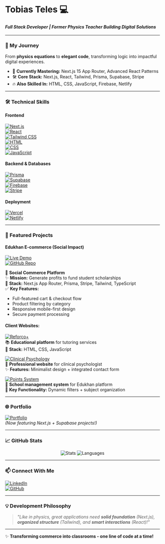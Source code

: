 # Tobias Teles 💻  
#### *Full Stack Developer | Former Physics Teacher Building Digital Solutions*  

---  

### 🚀 My Journey  
From **physics equations** to **elegant code**, transforming logic into impactful digital experiences.  
- 🌱 **Currently Mastering:** Next.js 15 App Router, Advanced React Patterns
- 🛠 **Core Stack:** Next.js, React, Tailwind, Prisma, Supabase, Stripe
- 🔥 **Also Skilled In:** HTML, CSS, JavaScript, Firebase, Netlify

---  

### 🛠 Technical Skills  
#### Frontend  
[![Next.js](https://img.shields.io/badge/Next.js-000000?style=flat-square&logo=nextdotjs&logoColor=white)](https://nextjs.org/)  
[![React](https://img.shields.io/badge/React-61DAFB?style=flat-square&logo=react&logoColor=black)](https://reactjs.org/)  
[![Tailwind CSS](https://img.shields.io/badge/Tailwind_CSS-06B6D4?style=flat-square&logo=tailwindcss&logoColor=white)](https://tailwindcss.com/)  
[![HTML](https://img.shields.io/badge/HTML5-E34F26?style=flat-square&logo=html5&logoColor=white)](https://developer.mozilla.org/en-US/docs/Web/HTML)  
[![CSS](https://img.shields.io/badge/CSS3-1572B6?style=flat-square&logo=css3&logoColor=white)](https://developer.mozilla.org/en-US/docs/Web/CSS)  
[![JavaScript](https://img.shields.io/badge/JavaScript-F7DF1E?style=flat-square&logo=javascript&logoColor=black)](https://developer.mozilla.org/en-US/docs/Web/JavaScript)  

#### Backend & Databases  
[![Prisma](https://img.shields.io/badge/Prisma-2D3748?style=flat-square&logo=prisma&logoColor=white)](https://prisma.io/)  
[![Supabase](https://img.shields.io/badge/Supabase-3ECF8E?style=flat-square&logo=supabase&logoColor=white)](https://supabase.io/)  
[![Firebase](https://img.shields.io/badge/Firebase-FFCA28?style=flat-square&logo=firebase&logoColor=black)](https://firebase.google.com)  
[![Stripe](https://img.shields.io/badge/Stripe-008CDD?style=flat-square&logo=stripe&logoColor=white)](https://stripe.com/)  

#### Deployment  
[![Vercel](https://img.shields.io/badge/Vercel-000000?style=flat-square&logo=vercel&logoColor=white)](https://vercel.com/)  
[![Netlify](https://img.shields.io/badge/Netlify-00C7B7?style=flat-square&logo=netlify&logoColor=white)](https://www.netlify.com)  

---  

### 🌟 Featured Projects  

#### Edukhan E-commerce (Social Impact)  
[![Live Demo](https://img.shields.io/badge/LIVE_DEMO-000000?style=for-the-badge&logo=vercel&logoColor=white)](https://ecommerce-store-edukhan.vercel.app/)  
[![GitHub Repo](https://img.shields.io/badge/SOURCE_CODE-181717?style=for-the-badge&logo=github&logoColor=white)](https://github.com/tobiasteles/ecommerce-store-edukhan)  

🛒 **Social Commerce Platform**  
✨ **Mission:** Generate profits to fund student scholarships  
🚀 **Stack:** Next.js App Router, Prisma, Stripe, Tailwind, TypeScript  
✅ **Key Features:**  
- Full-featured cart & checkout flow  
- Product filtering by category  
- Responsive mobile-first design  
- Secure payment processing  

#### Client Websites:  

[![Reforço+](https://img.shields.io/badge/Tutoring_Platform-00C7B7?style=for-the-badge&logo=netlify&logoColor=white)](https://reforcomais.netlify.app/)  
📚 **Educational platform** for tutoring services  
🚀 **Stack:** HTML, CSS, JavaScript  

[![Clinical Psychology](https://img.shields.io/badge/Psychology-8A2BE2?style=for-the-badge&logo=heart&logoColor=white)](https://miqueiaspsicologo.netlify.app/)  
🧠 **Professional website** for clinical psychologist  
✨ **Features:** Minimalist design + integrated contact form  

[![Points System](https://img.shields.io/badge/Education_Tool-32CD32?style=for-the-badge&logo=open-source-initiative&logoColor=white)](https://bancodepontosedukhan.netlify.app/)  
📝 **School management system** for Edukhan platform  
🔧 **Key Functionality:** Dynamic filters + subject organization  

---  

### 🌐 Portfolio  
[![Portfolio](https://img.shields.io/badge/Check_My_Portfolio-FF4088?style=for-the-badge&logo=google-chrome&logoColor=white)](https://tobiasteles.vercel.app)  
*(Now featuring Next.js + Supabase projects!)*  

---  

### 📈 GitHub Stats  
<div align="center">  
  <img src="https://github-readme-stats.vercel.app/api?username=tobiasteles&show_icons=true&theme=merko&hide_title=true" alt="Stats">  
  <img src="https://github-readme-stats.vercel.app/api/top-langs/?username=tobiasteles&layout=compact&theme=merko" alt="Languages">  
</div>  

---  

### 📫 Connect With Me  
[![LinkedIn](https://img.shields.io/badge/LinkedIn-Tobias_Teles-0077B5?style=for-the-badge&logo=linkedin&logoColor=white)](https://www.linkedin.com/in/tobias-teles/)  
[![GitHub](https://img.shields.io/badge/GitHub-tobiasteles-181717?style=for-the-badge&logo=github&logoColor=white)](https://github.com/tobiasteles)  

---  

### 💡 Development Philosophy  
> *"Like in physics, great applications need **solid foundation** (Next.js), **organized structure** (Tailwind), and **smart interactions** (React)!"*  

---  

✨ **Transforming commerce into classrooms - one line of code at a time!**  
